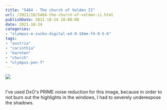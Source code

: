 ```yaml
---
title: "5484 - The church of Velden II"
url: /2021/10/5484-the-church-of-velden-ii.html
publishDate: 2021-10-24 18:00:00
date: 2021-10-24
categories:
- "olympus-m-zuiko-digital-ed-9-18mm-f4-0-5-6"
tags:
- "austria"
- "carinthia"
- "karnten"
- "church"
- "olympus-pen-f"
---
```

<div class="container">
<div class="center"><a target="_blank" href="https://d25zfm9zpd7gm5.cloudfront.net/1200x1200/2019/20190818_152405_DxO_lr.jpg"><img class="webfeedsFeaturedVisual" src="https://d25zfm9zpd7gm5.cloudfront.net/0600x0600/2019/20190818_152405_DxO_lr.jpg" /></a></div>
</div>
<br />

I've used DxO's PRIME noise reduction for this image,
because in order to not burn out the highlights in the
windows, I had to severely underexpose the shadows.
